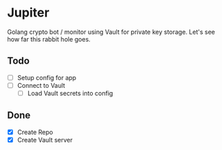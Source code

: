 # Jupiter

Golang crypto bot / monitor using Vault for private key storage.
Let's see how far this rabbit hole goes.

## Todo

- [ ] Setup config for app
- [ ] Connect to Vault
  - [ ] Load Vault secrets into config

## Done

- [x] Create Repo
- [x] Create Vault server
